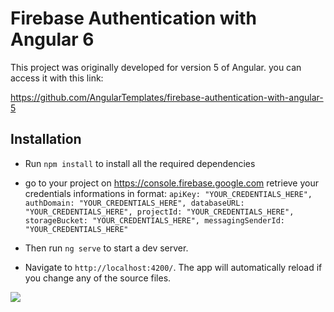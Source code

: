 # Firebase Authentication with Angular 6

This project was originally developed for version 5 of Angular. you can access it with this link:

https://github.com/AngularTemplates/firebase-authentication-with-angular-5


## Installation

- Run `npm install` to install all the required dependencies

- go to your project on https://console.firebase.google.com retrieve your credentials informations in format:
   `apiKey: "YOUR_CREDENTIALS_HERE",
    authDomain: "YOUR_CREDENTIALS_HERE",
    databaseURL: "YOUR_CREDENTIALS_HERE",
    projectId: "YOUR_CREDENTIALS_HERE",
    storageBucket: "YOUR_CREDENTIALS_HERE",
    messagingSenderId: "YOUR_CREDENTIALS_HERE"`
    
- Then run `ng serve` to start a dev server.

- Navigate to `http://localhost:4200/`. The app will automatically reload if you change any of the source files.


![](https://s3-us-west-2.amazonaws.com/angular-templates/tutorials/firebase-authentication-with-angular/firebase-tutorial-login-screenshot.png)

